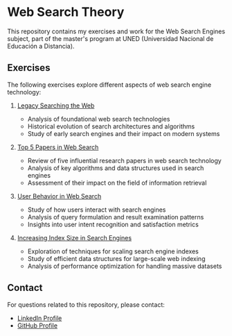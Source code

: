 # Web Search Theory

This repository contains my exercises and work for the Web Search Engines subject, part of the master's program at UNED (Universidad Nacional de Educación a Distancia).

## Exercises

The following exercises explore different aspects of web search engine technology:

1. [Legacy Searching the Web](01_legacy_searching_the_web_paper.pdf)
   - Analysis of foundational web search technologies
   - Historical evolution of search architectures and algorithms
   - Study of early search engines and their impact on modern systems

2. [Top 5 Papers in Web Search](02_top5_papers_web_search.pdf)
   - Review of five influential research papers in web search technology
   - Analysis of key algorithms and data structures used in search engines
   - Assessment of their impact on the field of information retrieval

3. [User Behavior in Web Search](03_user_behavior_in_web_search.pdf)
   - Study of how users interact with search engines
   - Analysis of query formulation and result examination patterns
   - Insights into user intent recognition and satisfaction metrics

4. [Increasing Index Size in Search Engines](04_increasing_index_size_in_search_engine.pdf)
   - Exploration of techniques for scaling search engine indexes
   - Study of efficient data structures for large-scale web indexing
   - Analysis of performance optimization for handling massive datasets

## Contact

For questions related to this repository, please contact:
- [LinkedIn Profile](https://www.linkedin.com/in/alvaro-francisco-gil/)
- [GitHub Profile](https://github.com/alvaro-francisco-gil) 